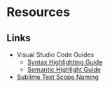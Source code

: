 # Resources

## Links

* Visual Studio Code Guides
  * [Syntax Highlighting Guide](https://code.visualstudio.com/api/language-extensions/syntax-highlight-guide)
  * [Semantic Highlight Guide](https://code.visualstudio.com/api/language-extensions/semantic-highlight-guide)
* [Sublime Text Scope Naming](https://www.sublimetext.com/docs/scope_naming.html)